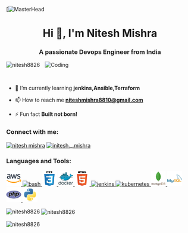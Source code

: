 [![MasterHead](https://www.google.co.in/imgres?q=devops%20developer%20image&imgurl=https%3A%2F%2Fwww.codemotion.com%2Fmagazine%2Fwp-content%2Fuploads%2F2020%2F09%2Fdevops-1024x527.png&imgrefurl=https%3A%2F%2Fwww.codemotion.com%2Fmagazine%2Fdevops%2Fhow-to-become-devops-engineer%2F&docid=45-EWiG_z06INM&tbnid=k_q1ogIsBrUjwM&vet=12ahUKEwj_r63dp_qIAxUXUGcHHTIMNGEQM3oFCIgBEAA..i&w=1024&h=527&hcb=2&ved=2ahUKEwj_r63dp_qIAxUXUGcHHTIMNGEQM3oFCIgBEAA)
<h1 align="center">Hi 👋, I'm Nitesh Mishra</h1>
<h3 align="center">A passionate Devops Engineer from India</h3>
<img align="right" alt="Coding" width="400" src="https://cdn.dribbble.com/users/1162077/screenshots/3848914/programmer.gif">

<p align="left"> <img src="https://komarev.com/ghpvc/?username=nitesh8826&label=Profile%20views&color=0e75b6&style=flat" alt="nitesh8826" /> </p>

<p align="left"> <a href="https://twitter.com/" target="blank"><img src="https://img.shields.io/twitter/follow/?logo=twitter&style=for-the-badge" alt="" /></a> </p>

- 🌱 I’m currently learning **jenkins,Ansible,Terraform**

- 📫 How to reach me **niteshmishra8810@gmail.com**

- ⚡ Fun fact **Built not born!**

<h3 align="left">Connect with me:</h3>
<p align="left">
<a href="https://linkedin.com/in/nitesh mishra" target="blank"><img align="center" src="https://raw.githubusercontent.com/rahuldkjain/github-profile-readme-generator/master/src/images/icons/Social/linked-in-alt.svg" alt="nitesh mishra" height="30" width="40" /></a>
<a href="https://instagram.com/initesh._.mishra" target="blank"><img align="center" src="https://raw.githubusercontent.com/rahuldkjain/github-profile-readme-generator/master/src/images/icons/Social/instagram.svg" alt="initesh._.mishra" height="30" width="40" /></a>
</p>

<h3 align="left">Languages and Tools:</h3>
<p align="left"> <a href="https://aws.amazon.com" target="_blank" rel="noreferrer"> <img src="https://raw.githubusercontent.com/devicons/devicon/master/icons/amazonwebservices/amazonwebservices-original-wordmark.svg" alt="aws" width="40" height="40"/> </a> <a href="https://www.gnu.org/software/bash/" target="_blank" rel="noreferrer"> <img src="https://www.vectorlogo.zone/logos/gnu_bash/gnu_bash-icon.svg" alt="bash" width="40" height="40"/> </a> <a href="https://www.w3schools.com/css/" target="_blank" rel="noreferrer"> <img src="https://raw.githubusercontent.com/devicons/devicon/master/icons/css3/css3-original-wordmark.svg" alt="css3" width="40" height="40"/> </a> <a href="https://www.docker.com/" target="_blank" rel="noreferrer"> <img src="https://raw.githubusercontent.com/devicons/devicon/master/icons/docker/docker-original-wordmark.svg" alt="docker" width="40" height="40"/> </a> <a href="https://www.w3.org/html/" target="_blank" rel="noreferrer"> <img src="https://raw.githubusercontent.com/devicons/devicon/master/icons/html5/html5-original-wordmark.svg" alt="html5" width="40" height="40"/> </a> <a href="https://www.jenkins.io" target="_blank" rel="noreferrer"> <img src="https://www.vectorlogo.zone/logos/jenkins/jenkins-icon.svg" alt="jenkins" width="40" height="40"/> </a> <a href="https://kubernetes.io" target="_blank" rel="noreferrer"> <img src="https://www.vectorlogo.zone/logos/kubernetes/kubernetes-icon.svg" alt="kubernetes" width="40" height="40"/> </a> <a href="https://www.mongodb.com/" target="_blank" rel="noreferrer"> <img src="https://raw.githubusercontent.com/devicons/devicon/master/icons/mongodb/mongodb-original-wordmark.svg" alt="mongodb" width="40" height="40"/> </a> <a href="https://www.mysql.com/" target="_blank" rel="noreferrer"> <img src="https://raw.githubusercontent.com/devicons/devicon/master/icons/mysql/mysql-original-wordmark.svg" alt="mysql" width="40" height="40"/> </a> <a href="https://www.php.net" target="_blank" rel="noreferrer"> <img src="https://raw.githubusercontent.com/devicons/devicon/master/icons/php/php-original.svg" alt="php" width="40" height="40"/> </a> <a href="https://www.python.org" target="_blank" rel="noreferrer"> <img src="https://raw.githubusercontent.com/devicons/devicon/master/icons/python/python-original.svg" alt="python" width="40" height="40"/> </a> </p>

<p><img align="left" src="https://github-readme-stats.vercel.app/api/top-langs?username=nitesh8826&show_icons=true&locale=en&layout=compact" alt="nitesh8826" /></p>

<p>&nbsp;<img align="center" src="https://github-readme-stats.vercel.app/api?username=nitesh8826&show_icons=true&locale=en" alt="nitesh8826" /></p>

<p><img align="center" src="https://github-readme-streak-stats.herokuapp.com/?user=nitesh8826&" alt="nitesh8826" /></p>

